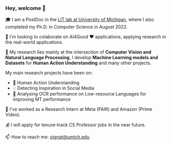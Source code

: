 ### Hey, welcome 👋

:mortar_board: I am a PostDoc in the [LIT lab at University of Michigan](https://lit.eecs.umich.edu/), where I also completed my Ph.D. in Computer Science in August 2022.  

👯 I'm looking to colaborate on AI4Good :heart: applications, applying research in the real-world applications.

💬 My research lies mainly at the intersection of **Computer Vision and Natural Language Processing**,
I develop **Machine Learning models and Datasets** for **Human Action Understanding** and many other projects.

My main research projects have been on: 
- :nail_care: Human Action Understanding
- :bulb: Detecting Inspiration in Social Media
- :mag_right: Analysing OCR performance on Low-resource Languages for improving MT performance

🔭 I've worked as a Research Intern at Meta (FAIR) and Amazon (Prime Video).

:moneybag: I will apply for tenure-track CS Professor jobs in the near future.

📫 How to reach me: oignat@umich.edu

